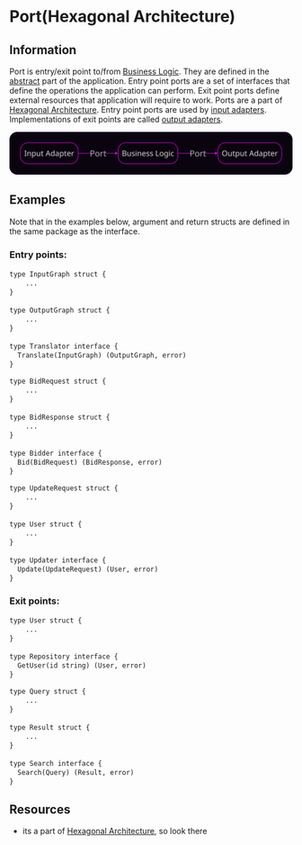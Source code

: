 # Port(Hexagonal Architecture)

## Information

Port is entry/exit point to/from [Business Logic](https://github.com/vimcki/design-principles/blob/master/Business%20Logic.md). They are defined in the [abstract](https://github.com/vimcki/design-principles/blob/master/Abstraction.md) part of the application. Entry point ports are a set of interfaces that define the operations the application can perform. Exit point ports define external resources that application will require to work. Ports are a part of [Hexagonal Architecture](https://github.com/vimcki/design-principles/blob/master/Hexagonal%20Architecture.md). Entry point ports are used by [input adapters](https://github.com/vimcki/design-principles/blob/master/Adapter.md). Implementations of exit points are called [output adapters](https://github.com/vimcki/design-principles/blob/master/Adapter.md).

![Hexagonal Architecture](/images/hex.svg)

## Examples

Note that in the examples below, argument and return structs are defined in the same package as the interface.

### Entry points:

```golang
type InputGraph struct {
	...
}

type OutputGraph struct {
	...
}

type Translator interface {
  Translate(InputGraph) (OutputGraph, error)
}
```

```golang
type BidRequest struct {
	...
}

type BidResponse struct {
	...
}

type Bidder interface {
  Bid(BidRequest) (BidResponse, error)
}
```

```golang
type UpdateRequest struct {
	...
}

type User struct {
	...
}

type Updater interface {
  Update(UpdateRequest) (User, error)
}
```

### Exit points:

```golang
type User struct {
	...
}

type Repository interface {
  GetUser(id string) (User, error)
}
```

```golang
type Query struct {
	...
}

type Result struct {
	...
}

type Search interface {
  Search(Query) (Result, error)
}
```

## Resources

- its a part of [Hexagonal Architecture](https://github.com/vimcki/design-principles/blob/master/Hexagonal%20Architecture.md), so look there
